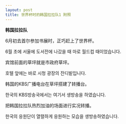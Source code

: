 ```yaml
---
layout: post
title: 世界杯时的韩国拉拉队1 附照
---
```


[](/node/40)**韩国拉拉队**

6月初去首尔参加书展时，正巧赶上了世界杯。

6월 초에 서울에 도서전에 나갔을 때 마로 월드컵 때이었습니다.

宾馆前面的草坪就是市政府草坪。

호텔 앞에는 바로 시청 광장의 잔디빝입니다.

韩国的KBS广播电台在草坪搭建了转播台。

한국의 KBS방송국에서는 여기서 생방송을 하였습니다.

把韩国拉拉队热烈加油的场面进行实况转播。

한국의 응원단이 열렬하게 응원하는 모습을 생방송하였습니다.
